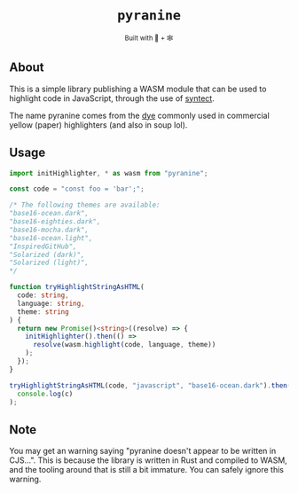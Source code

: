 <div align="center">

  <h1><code>pyranine</code></h1>
<sub>Built with 🦀 + 🕸

</div>

## About

This is a simple library publishing a WASM module that can be used to highlight code in JavaScript, through the use of [syntect](https://github.com/trishume/syntect).

The name pyranine comes from the [dye](https://en.wikipedia.org/wiki/Pyranine) commonly used in commercial yellow (paper) highlighters (and also in soup lol).

## Usage

```ts
import initHighlighter, * as wasm from "pyranine";

const code = "const foo = 'bar';";

/* The following themes are available:
"base16-ocean.dark",
"base16-eighties.dark",
"base16-mocha.dark",
"base16-ocean.light",
"InspiredGitHub",
"Solarized (dark)",
"Solarized (light)",
*/

function tryHighlightStringAsHTML(
  code: string,
  language: string,
  theme: string
) {
  return new Promise()<string>((resolve) => {
    initHighlighter().then(() =>
      resolve(wasm.highlight(code, language, theme))
    );
  });
}

tryHighlightStringAsHTML(code, "javascript", "base16-ocean.dark").then((c) =>
  console.log(c)
);
```

## Note

You may get an warning saying "pyranine doesn't appear to be written in CJS...". This is because the library is written in Rust and compiled to WASM, and the tooling around that is still a bit immature. You can safely ignore this warning.
